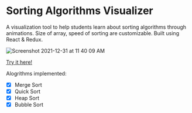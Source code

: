# Sorting Algorithms Visualizer

A visualization tool to help students learn about sorting algorithms through animations. Size of array, speed of sorting are customizable. Built using React & Redux.

![Screenshot 2021-12-31 at 11 40 09 AM](https://user-images.githubusercontent.com/76540550/147801920-55bd8be3-ae69-4cd9-ab90-d0db61d25d0a.png)

[Try it here!](https://amzhy.github.io/sorting-visualizer/)

Alogrithms implemented:
- [x] Merge Sort
- [x] Quick Sort
- [x] Heap Sort
- [x] Bubble Sort
